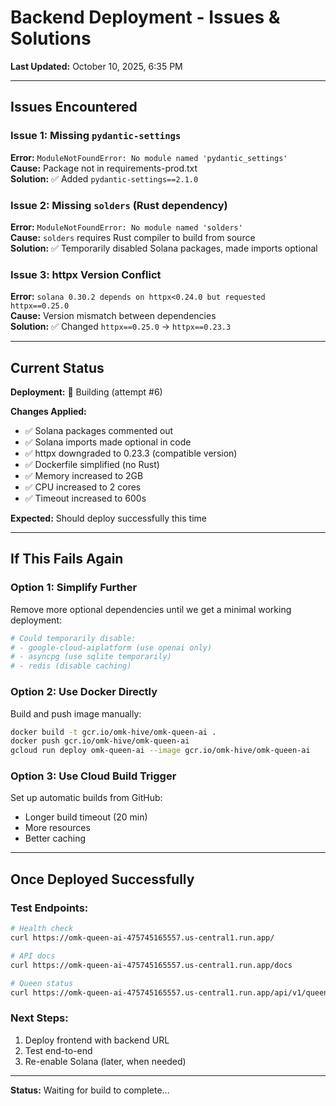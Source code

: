 # Backend Deployment - Issues & Solutions

**Last Updated:** October 10, 2025, 6:35 PM

---

## Issues Encountered

### Issue 1: Missing `pydantic-settings`
**Error:** `ModuleNotFoundError: No module named 'pydantic_settings'`  
**Cause:** Package not in requirements-prod.txt  
**Solution:** ✅ Added `pydantic-settings==2.1.0`

### Issue 2: Missing `solders` (Rust dependency)
**Error:** `ModuleNotFoundError: No module named 'solders'`  
**Cause:** `solders` requires Rust compiler to build from source  
**Solution:** ✅ Temporarily disabled Solana packages, made imports optional

### Issue 3: httpx Version Conflict
**Error:** `solana 0.30.2 depends on httpx<0.24.0 but requested httpx==0.25.0`  
**Cause:** Version mismatch between dependencies  
**Solution:** ✅ Changed `httpx==0.25.0` → `httpx==0.23.3`

---

## Current Status

**Deployment:** 🔄 Building (attempt #6)

**Changes Applied:**
- ✅ Solana packages commented out
- ✅ Solana imports made optional in code
- ✅ httpx downgraded to 0.23.3 (compatible version)
- ✅ Dockerfile simplified (no Rust)
- ✅ Memory increased to 2GB
- ✅ CPU increased to 2 cores
- ✅ Timeout increased to 600s

**Expected:** Should deploy successfully this time

---

## If This Fails Again

### Option 1: Simplify Further
Remove more optional dependencies until we get a minimal working deployment:
```python
# Could temporarily disable:
# - google-cloud-aiplatform (use openai only)
# - asyncpg (use sqlite temporarily)
# - redis (disable caching)
```

### Option 2: Use Docker Directly
Build and push image manually:
```bash
docker build -t gcr.io/omk-hive/omk-queen-ai .
docker push gcr.io/omk-hive/omk-queen-ai
gcloud run deploy omk-queen-ai --image gcr.io/omk-hive/omk-queen-ai
```

### Option 3: Use Cloud Build Trigger
Set up automatic builds from GitHub:
- Longer build timeout (20 min)
- More resources
- Better caching

---

## Once Deployed Successfully

### Test Endpoints:
```bash
# Health check
curl https://omk-queen-ai-475745165557.us-central1.run.app/

# API docs
curl https://omk-queen-ai-475745165557.us-central1.run.app/docs

# Queen status
curl https://omk-queen-ai-475745165557.us-central1.run.app/api/v1/queen/status
```

### Next Steps:
1. Deploy frontend with backend URL
2. Test end-to-end
3. Re-enable Solana (later, when needed)

---

**Status:** Waiting for build to complete...
